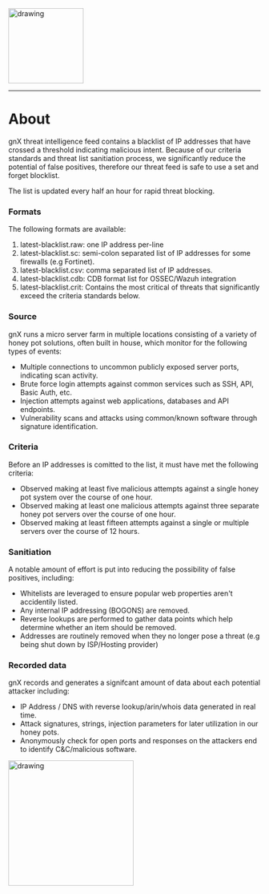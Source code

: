 <img src="https://gnxsecurity.com/gnx-logo.jpg" alt="drawing" width="150"/>

***

# About
gnX threat intelligence feed contains a blacklist of IP addresses that have crossed a threshold indicating malicious intent.  Because of our criteria standards and threat list sanitiation process, we significantly reduce the potential of false positives, therefore our threat feed is safe to use a set and forget blocklist.

The list is updated every half an hour for rapid threat blocking. 

### Formats
The following formats are available:

1. latest-blacklist.raw:  one IP address per-line
2. latest-blacklist.sc:  semi-colon separated list of IP addresses for some firewalls (e.g Fortinet).
3. latest-blacklist.csv:  comma separated list of IP addresses.
4. latest-blacklist.cdb:  CDB format list for OSSEC/Wazuh integration
5. latest-blacklist.crit:  Contains the most critical of threats that significantly exceed the criteria standards below.

### Source
gnX runs a micro server farm in multiple locations consisting of a variety of honey pot solutions, often built in house, which monitor for the following types of events:

- Multiple connections to uncommon publicly exposed server ports, indicating scan activity.
- Brute force login attempts against common services such as SSH, API, Basic Auth, etc.
- Injection attempts against web applications, databases and API endpoints.
- Vulnerability scans and attacks using common/known software through signature identification.

### Criteria
Before an IP addresses is comitted to the list, it must have met the following criteria:

- Observed making at least five malicious attempts against a single honey pot system over the course of one hour.
- Observed making at least one malicious attempts against three separate honey pot servers over the course of one hour.
- Observed making at least fifteen attempts against a single or multiple servers over the course of 12 hours.

### Sanitiation
A notable amount of effort is put into reducing the possibility of false positives, including:

- Whitelists are leveraged to ensure popular web properties aren't accidentily listed.
- Any internal IP addressing (BOGONS) are removed.
- Reverse lookups are performed to gather data points which help determine whether an item should be removed.
- Addresses are routinely removed when they no longer pose a threat (e.g being shut down by ISP/Hosting provider)

### Recorded data
gnX records and generates a signifcant amount of data about each potential attacker including:

- IP Address / DNS with reverse lookup/arin/whois data generated in real time.
- Attack signatures, strings, injection parameters for later utilization in our honey pots.
- Anonymously check for open ports and responses on the attackers end to identify C&C/malicious software.

<img src="https://gnxsecurity.com/clippy.png" alt="drawing" width="250"/>
